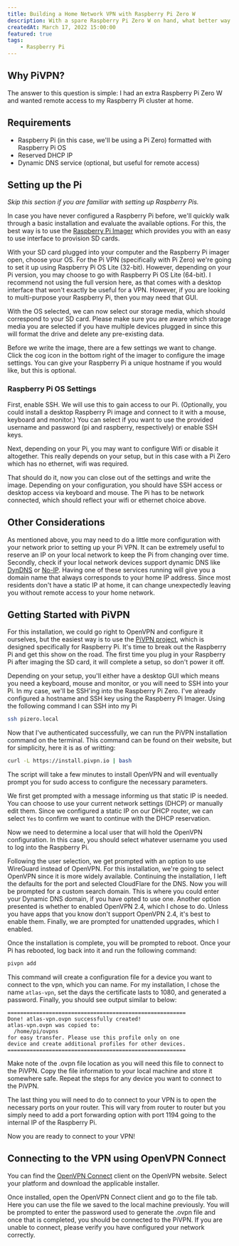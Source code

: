 ```yaml
---
title: Building a Home Network VPN with Raspberry Pi Zero W
description: With a spare Raspberry Pi Zero W on hand, what better way to gain access to your home network than to configure OpenVPN? 
createdAt: March 17, 2022 15:00:00
featured: true
tags:
    - Raspberry Pi
---
```


## Why PiVPN?

The answer to this question is simple: I had an extra Raspberry Pi Zero W and wanted remote access to my Raspberry Pi cluster at home. 

## Requirements

- Raspberry Pi (in this case, we'll be using a Pi Zero) formatted with Raspberry Pi OS
- Reserved DHCP IP 
- Dynamic DNS service (optional, but useful for remote access)



## Setting up the Pi 

*Skip this section if you are familiar with setting up Raspberry Pis.*

In case you have never configured a Raspberry Pi before, we'll quickly walk through a basic installation and evaluate the available options. For this, the best way is to use the [Raspberry Pi Imager](https://www.raspberrypi.com/software/) which provides you with an easy to use interface to provision SD cards. 

With your SD card plugged into your computer and the Raspberry Pi imager open, choose your OS. For the Pi VPN (specifically with Pi Zero) we're going to set it up using Raspberry Pi OS Lite (32-bit). However, depending on your Pi version, you may choose to go with Raspberry Pi OS Lite (64-bit). I recommend not using the full version here, as that comes with a desktop interface that won't exactly be useful for a VPN. However, if you are looking to multi-purpose your Raspberry Pi, then you may need that GUI. 

With the OS selected, we can now select our storage media, which should correspond to your SD card. Please make sure you are aware which storage media you are selected if you have multiple devices plugged in since this will format the drive and delete any pre-existing data. 

Before we write the image, there are a few settings we want to change. Click the cog icon in the bottom right of the imager to configure the image settings. You can give your Raspberry Pi a unique hostname if you would like, but this is optional. 

### Raspberry Pi OS Settings

First, enable SSH. We will use this to gain access to our Pi. (Optionally, you could install a desktop Raspberry Pi image and connect to it with a mouse, keyboard and monitor.) You can select if you want to use the provided username and password (pi and raspberry, respectively) or enable SSH keys. 

Next, depending on your Pi, you may want to configure Wifi or disable it altogether. This really depends on your setup, but in this case with a Pi Zero which has no ethernet, wifi was required. 

That should do it, now you can close out of the settings and write the image. Depending on your configuration, you should have SSH access or desktop access via keyboard and mouse. The Pi has to be network connected, which should reflect your wifi or ethernet choice above. 



## Other Considerations

As mentioned above, you may need to do a little more configuration with your network prior to setting up your Pi VPN. It can be extremely useful to reserve an IP on your local network to keep the Pi from changing over time. Secondly, check if your local network devices support dynamic DNS like [DynDNS](https://account.dyn.com/) or [No-IP](https://www.noip.com/). Having one of these services running will give you a domain name that always corresponds to your home IP address. Since most residents don't have a static IP at home, it can change unexpectedly leaving you without remote access to your home network. 



## Getting Started with PiVPN

For this installation, we could go right to OpenVPN and configure it ourselves, but the easiest way is to use the [PiVPN project](https://pivpn.io/), which is designed specifically for Raspberry Pi. It's time to break out the Raspberry Pi and get this show on the road. The first time you plug in your Raspberry Pi after imaging the SD card, it will complete a setup, so don't power it off. 

Depending on your setup, you'll either have a desktop GUI which means you need a keyboard, mouse and monitor, or you will need to SSH into your Pi. In my case, we'll be SSH'ing into the Raspberry Pi Zero. I've already configured a hostname and SSH key using the Raspberry Pi Imager. Using the following command I can SSH into my Pi

```bash
ssh pizero.local
```

Now that I've authenticated successfully, we can run the PiVPN installation command on the terminal. This command can be found on their website, but for simplicity, here it is as of writting:

```bash
curl -L https://install.pivpn.io | bash
```

The script will take a few minutes to install OpenVPN and will eventually prompt you for sudo access to configure the necessary parameters. 

We first get prompted with a message informing us that static IP is needed. You can choose to use your current network settings (DHCP) or manually edit them. Since we configured a static IP on our DHCP router, we can select `Yes` to confirm we want to continue with the DHCP reservation. 

Now we need to determine a local user that will hold the OpenVPN configuration. In this case, you should select whatever username you used to log into the Raspberry Pi. 

Following the user selection, we get prompted with an option to use WireGuard instead of OpenVPN. For this installation, we're going to select OpenVPN since it is more widely available. Continuing the installation, I left the defaults for the port and selected CloudFlare for the DNS. Now you will be prompted for a custom search domain. This is where you could enter your Dynamic DNS domain, if you have opted to use one. Another option presented is whether to enabled OpenVPN 2.4, which I chose to do. Unless you have apps that you know don't support OpenVPN 2.4, it's best to enable them. Finally, we are prompted for unattended upgrades, which I enabled. 

Once the installation is complete, you will be prompted to reboot. Once your Pi has rebooted, log back into it and run the following command: 

```bash 
pivpn add
```

This command will create a configuration file for a device you want to connect to the vpn, which you can name. For my installation, I chose the name `atlas-vpn`, set the days the certificate lasts to 1080, and generated a password. Finally, you should see output similar to below:

```
========================================================
Done! atlas-vpn.ovpn successfully created! 
atlas-vpn.ovpn was copied to:
  /home/pi/ovpns
for easy transfer. Please use this profile only on one
device and create additional profiles for other devices.
========================================================
```

Make note of the .ovpn file location as you will need this file to connect to the PiVPN. Copy the file information to your local machine and store it somewhere safe. Repeat the steps for any device you want to connect to the PiVPN. 

The last thing you will need to do to connect to your VPN is to open the necessary ports on your router. This will vary from router to router but you simply need to add a port forwarding option with port 1194 going to the internal IP of the Raspberry Pi. 

Now you are ready to connect to your VPN! 

## Connecting to the VPN using OpenVPN Connect

You can find the [OpenVPN Connect](https://openvpn.net/) client on the OpenVPN website. Select your platform and download the applicable installer. 

Once installed, open the OpenVPN Connect client and go to the file tab. Here you can use the file we saved to the local machine previously. You will be prompted to enter the password used to generate the .ovpn file and once that is completed, you should be connected to the PiVPN. If you are unable to connect, please verify you have configured your network correctly. 